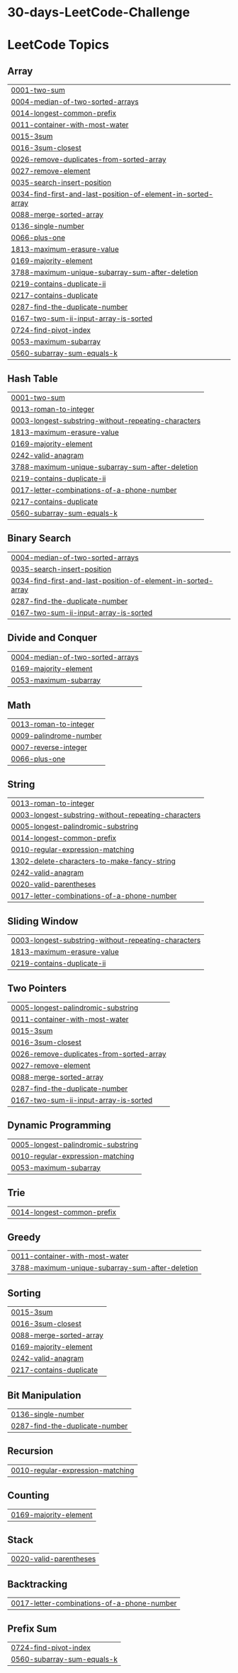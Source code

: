 # 30-days-LeetCode-Challenge
<!---LeetCode Topics Start-->
# LeetCode Topics
## Array
|  |
| ------- |
| [0001-two-sum](https://github.com/Rushabh1208/30-days-LeetCode-Challenge/tree/master/0001-two-sum) |
| [0004-median-of-two-sorted-arrays](https://github.com/Rushabh1208/30-days-LeetCode-Challenge/tree/master/0004-median-of-two-sorted-arrays) |
| [0014-longest-common-prefix](https://github.com/Rushabh1208/30-days-LeetCode-Challenge/tree/master/0014-longest-common-prefix) |
| [0011-container-with-most-water](https://github.com/Rushabh1208/30-days-LeetCode-Challenge/tree/master/0011-container-with-most-water) |
| [0015-3sum](https://github.com/Rushabh1208/30-days-LeetCode-Challenge/tree/master/0015-3sum) |
| [0016-3sum-closest](https://github.com/Rushabh1208/30-days-LeetCode-Challenge/tree/master/0016-3sum-closest) |
| [0026-remove-duplicates-from-sorted-array](https://github.com/Rushabh1208/30-days-LeetCode-Challenge/tree/master/0026-remove-duplicates-from-sorted-array) |
| [0027-remove-element](https://github.com/Rushabh1208/30-days-LeetCode-Challenge/tree/master/0027-remove-element) |
| [0035-search-insert-position](https://github.com/Rushabh1208/30-days-LeetCode-Challenge/tree/master/0035-search-insert-position) |
| [0034-find-first-and-last-position-of-element-in-sorted-array](https://github.com/Rushabh1208/30-days-LeetCode-Challenge/tree/master/0034-find-first-and-last-position-of-element-in-sorted-array) |
| [0088-merge-sorted-array](https://github.com/Rushabh1208/30-days-LeetCode-Challenge/tree/master/0088-merge-sorted-array) |
| [0136-single-number](https://github.com/Rushabh1208/30-days-LeetCode-Challenge/tree/master/0136-single-number) |
| [0066-plus-one](https://github.com/Rushabh1208/30-days-LeetCode-Challenge/tree/master/0066-plus-one) |
| [1813-maximum-erasure-value](https://github.com/Rushabh1208/30-days-LeetCode-Challenge/tree/master/1813-maximum-erasure-value) |
| [0169-majority-element](https://github.com/Rushabh1208/30-days-LeetCode-Challenge/tree/master/0169-majority-element) |
| [3788-maximum-unique-subarray-sum-after-deletion](https://github.com/Rushabh1208/30-days-LeetCode-Challenge/tree/master/3788-maximum-unique-subarray-sum-after-deletion) |
| [0219-contains-duplicate-ii](https://github.com/Rushabh1208/30-days-LeetCode-Challenge/tree/master/0219-contains-duplicate-ii) |
| [0217-contains-duplicate](https://github.com/Rushabh1208/30-days-LeetCode-Challenge/tree/master/0217-contains-duplicate) |
| [0287-find-the-duplicate-number](https://github.com/Rushabh1208/30-days-LeetCode-Challenge/tree/master/0287-find-the-duplicate-number) |
| [0167-two-sum-ii-input-array-is-sorted](https://github.com/Rushabh1208/30-days-LeetCode-Challenge/tree/master/0167-two-sum-ii-input-array-is-sorted) |
| [0724-find-pivot-index](https://github.com/Rushabh1208/30-days-LeetCode-Challenge/tree/master/0724-find-pivot-index) |
| [0053-maximum-subarray](https://github.com/Rushabh1208/30-days-LeetCode-Challenge/tree/master/0053-maximum-subarray) |
| [0560-subarray-sum-equals-k](https://github.com/Rushabh1208/30-days-LeetCode-Challenge/tree/master/0560-subarray-sum-equals-k) |
## Hash Table
|  |
| ------- |
| [0001-two-sum](https://github.com/Rushabh1208/30-days-LeetCode-Challenge/tree/master/0001-two-sum) |
| [0013-roman-to-integer](https://github.com/Rushabh1208/30-days-LeetCode-Challenge/tree/master/0013-roman-to-integer) |
| [0003-longest-substring-without-repeating-characters](https://github.com/Rushabh1208/30-days-LeetCode-Challenge/tree/master/0003-longest-substring-without-repeating-characters) |
| [1813-maximum-erasure-value](https://github.com/Rushabh1208/30-days-LeetCode-Challenge/tree/master/1813-maximum-erasure-value) |
| [0169-majority-element](https://github.com/Rushabh1208/30-days-LeetCode-Challenge/tree/master/0169-majority-element) |
| [0242-valid-anagram](https://github.com/Rushabh1208/30-days-LeetCode-Challenge/tree/master/0242-valid-anagram) |
| [3788-maximum-unique-subarray-sum-after-deletion](https://github.com/Rushabh1208/30-days-LeetCode-Challenge/tree/master/3788-maximum-unique-subarray-sum-after-deletion) |
| [0219-contains-duplicate-ii](https://github.com/Rushabh1208/30-days-LeetCode-Challenge/tree/master/0219-contains-duplicate-ii) |
| [0017-letter-combinations-of-a-phone-number](https://github.com/Rushabh1208/30-days-LeetCode-Challenge/tree/master/0017-letter-combinations-of-a-phone-number) |
| [0217-contains-duplicate](https://github.com/Rushabh1208/30-days-LeetCode-Challenge/tree/master/0217-contains-duplicate) |
| [0560-subarray-sum-equals-k](https://github.com/Rushabh1208/30-days-LeetCode-Challenge/tree/master/0560-subarray-sum-equals-k) |
## Binary Search
|  |
| ------- |
| [0004-median-of-two-sorted-arrays](https://github.com/Rushabh1208/30-days-LeetCode-Challenge/tree/master/0004-median-of-two-sorted-arrays) |
| [0035-search-insert-position](https://github.com/Rushabh1208/30-days-LeetCode-Challenge/tree/master/0035-search-insert-position) |
| [0034-find-first-and-last-position-of-element-in-sorted-array](https://github.com/Rushabh1208/30-days-LeetCode-Challenge/tree/master/0034-find-first-and-last-position-of-element-in-sorted-array) |
| [0287-find-the-duplicate-number](https://github.com/Rushabh1208/30-days-LeetCode-Challenge/tree/master/0287-find-the-duplicate-number) |
| [0167-two-sum-ii-input-array-is-sorted](https://github.com/Rushabh1208/30-days-LeetCode-Challenge/tree/master/0167-two-sum-ii-input-array-is-sorted) |
## Divide and Conquer
|  |
| ------- |
| [0004-median-of-two-sorted-arrays](https://github.com/Rushabh1208/30-days-LeetCode-Challenge/tree/master/0004-median-of-two-sorted-arrays) |
| [0169-majority-element](https://github.com/Rushabh1208/30-days-LeetCode-Challenge/tree/master/0169-majority-element) |
| [0053-maximum-subarray](https://github.com/Rushabh1208/30-days-LeetCode-Challenge/tree/master/0053-maximum-subarray) |
## Math
|  |
| ------- |
| [0013-roman-to-integer](https://github.com/Rushabh1208/30-days-LeetCode-Challenge/tree/master/0013-roman-to-integer) |
| [0009-palindrome-number](https://github.com/Rushabh1208/30-days-LeetCode-Challenge/tree/master/0009-palindrome-number) |
| [0007-reverse-integer](https://github.com/Rushabh1208/30-days-LeetCode-Challenge/tree/master/0007-reverse-integer) |
| [0066-plus-one](https://github.com/Rushabh1208/30-days-LeetCode-Challenge/tree/master/0066-plus-one) |
## String
|  |
| ------- |
| [0013-roman-to-integer](https://github.com/Rushabh1208/30-days-LeetCode-Challenge/tree/master/0013-roman-to-integer) |
| [0003-longest-substring-without-repeating-characters](https://github.com/Rushabh1208/30-days-LeetCode-Challenge/tree/master/0003-longest-substring-without-repeating-characters) |
| [0005-longest-palindromic-substring](https://github.com/Rushabh1208/30-days-LeetCode-Challenge/tree/master/0005-longest-palindromic-substring) |
| [0014-longest-common-prefix](https://github.com/Rushabh1208/30-days-LeetCode-Challenge/tree/master/0014-longest-common-prefix) |
| [0010-regular-expression-matching](https://github.com/Rushabh1208/30-days-LeetCode-Challenge/tree/master/0010-regular-expression-matching) |
| [1302-delete-characters-to-make-fancy-string](https://github.com/Rushabh1208/30-days-LeetCode-Challenge/tree/master/1302-delete-characters-to-make-fancy-string) |
| [0242-valid-anagram](https://github.com/Rushabh1208/30-days-LeetCode-Challenge/tree/master/0242-valid-anagram) |
| [0020-valid-parentheses](https://github.com/Rushabh1208/30-days-LeetCode-Challenge/tree/master/0020-valid-parentheses) |
| [0017-letter-combinations-of-a-phone-number](https://github.com/Rushabh1208/30-days-LeetCode-Challenge/tree/master/0017-letter-combinations-of-a-phone-number) |
## Sliding Window
|  |
| ------- |
| [0003-longest-substring-without-repeating-characters](https://github.com/Rushabh1208/30-days-LeetCode-Challenge/tree/master/0003-longest-substring-without-repeating-characters) |
| [1813-maximum-erasure-value](https://github.com/Rushabh1208/30-days-LeetCode-Challenge/tree/master/1813-maximum-erasure-value) |
| [0219-contains-duplicate-ii](https://github.com/Rushabh1208/30-days-LeetCode-Challenge/tree/master/0219-contains-duplicate-ii) |
## Two Pointers
|  |
| ------- |
| [0005-longest-palindromic-substring](https://github.com/Rushabh1208/30-days-LeetCode-Challenge/tree/master/0005-longest-palindromic-substring) |
| [0011-container-with-most-water](https://github.com/Rushabh1208/30-days-LeetCode-Challenge/tree/master/0011-container-with-most-water) |
| [0015-3sum](https://github.com/Rushabh1208/30-days-LeetCode-Challenge/tree/master/0015-3sum) |
| [0016-3sum-closest](https://github.com/Rushabh1208/30-days-LeetCode-Challenge/tree/master/0016-3sum-closest) |
| [0026-remove-duplicates-from-sorted-array](https://github.com/Rushabh1208/30-days-LeetCode-Challenge/tree/master/0026-remove-duplicates-from-sorted-array) |
| [0027-remove-element](https://github.com/Rushabh1208/30-days-LeetCode-Challenge/tree/master/0027-remove-element) |
| [0088-merge-sorted-array](https://github.com/Rushabh1208/30-days-LeetCode-Challenge/tree/master/0088-merge-sorted-array) |
| [0287-find-the-duplicate-number](https://github.com/Rushabh1208/30-days-LeetCode-Challenge/tree/master/0287-find-the-duplicate-number) |
| [0167-two-sum-ii-input-array-is-sorted](https://github.com/Rushabh1208/30-days-LeetCode-Challenge/tree/master/0167-two-sum-ii-input-array-is-sorted) |
## Dynamic Programming
|  |
| ------- |
| [0005-longest-palindromic-substring](https://github.com/Rushabh1208/30-days-LeetCode-Challenge/tree/master/0005-longest-palindromic-substring) |
| [0010-regular-expression-matching](https://github.com/Rushabh1208/30-days-LeetCode-Challenge/tree/master/0010-regular-expression-matching) |
| [0053-maximum-subarray](https://github.com/Rushabh1208/30-days-LeetCode-Challenge/tree/master/0053-maximum-subarray) |
## Trie
|  |
| ------- |
| [0014-longest-common-prefix](https://github.com/Rushabh1208/30-days-LeetCode-Challenge/tree/master/0014-longest-common-prefix) |
## Greedy
|  |
| ------- |
| [0011-container-with-most-water](https://github.com/Rushabh1208/30-days-LeetCode-Challenge/tree/master/0011-container-with-most-water) |
| [3788-maximum-unique-subarray-sum-after-deletion](https://github.com/Rushabh1208/30-days-LeetCode-Challenge/tree/master/3788-maximum-unique-subarray-sum-after-deletion) |
## Sorting
|  |
| ------- |
| [0015-3sum](https://github.com/Rushabh1208/30-days-LeetCode-Challenge/tree/master/0015-3sum) |
| [0016-3sum-closest](https://github.com/Rushabh1208/30-days-LeetCode-Challenge/tree/master/0016-3sum-closest) |
| [0088-merge-sorted-array](https://github.com/Rushabh1208/30-days-LeetCode-Challenge/tree/master/0088-merge-sorted-array) |
| [0169-majority-element](https://github.com/Rushabh1208/30-days-LeetCode-Challenge/tree/master/0169-majority-element) |
| [0242-valid-anagram](https://github.com/Rushabh1208/30-days-LeetCode-Challenge/tree/master/0242-valid-anagram) |
| [0217-contains-duplicate](https://github.com/Rushabh1208/30-days-LeetCode-Challenge/tree/master/0217-contains-duplicate) |
## Bit Manipulation
|  |
| ------- |
| [0136-single-number](https://github.com/Rushabh1208/30-days-LeetCode-Challenge/tree/master/0136-single-number) |
| [0287-find-the-duplicate-number](https://github.com/Rushabh1208/30-days-LeetCode-Challenge/tree/master/0287-find-the-duplicate-number) |
## Recursion
|  |
| ------- |
| [0010-regular-expression-matching](https://github.com/Rushabh1208/30-days-LeetCode-Challenge/tree/master/0010-regular-expression-matching) |
## Counting
|  |
| ------- |
| [0169-majority-element](https://github.com/Rushabh1208/30-days-LeetCode-Challenge/tree/master/0169-majority-element) |
## Stack
|  |
| ------- |
| [0020-valid-parentheses](https://github.com/Rushabh1208/30-days-LeetCode-Challenge/tree/master/0020-valid-parentheses) |
## Backtracking
|  |
| ------- |
| [0017-letter-combinations-of-a-phone-number](https://github.com/Rushabh1208/30-days-LeetCode-Challenge/tree/master/0017-letter-combinations-of-a-phone-number) |
## Prefix Sum
|  |
| ------- |
| [0724-find-pivot-index](https://github.com/Rushabh1208/30-days-LeetCode-Challenge/tree/master/0724-find-pivot-index) |
| [0560-subarray-sum-equals-k](https://github.com/Rushabh1208/30-days-LeetCode-Challenge/tree/master/0560-subarray-sum-equals-k) |
<!---LeetCode Topics End-->